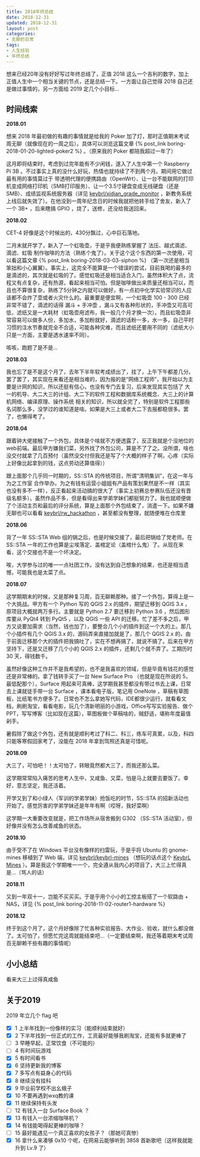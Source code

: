 ```yaml
---
title: 2018年终总结
date: 2018-12-31
updated: 2018-12-31
layout: post
categories:
- 无聊的日常
tags:
- 人生经验
- 年终总结
---
```


想来已经20年没有好好写过年终总结了，正值 2018 这么一个吉利的数字，加上正值人生中一个相当关键的节点，还是总结一下。一方面让自己觉得 2018 自己还是做过事情的，另一方面给 2019 定几个小目标...

## 时间线索

**2018.01**

想来 2018 年最初做的有趣的事情就是给我的 Poker 加了灯，那时正值期末考试周无聊（就像现在的一周之后）。具体可以浏览这篇文章 {% post_link boring-2018-01-20-lighted-poker2 %} 。（原来我的 Poker 都陪我超过一年了）

这月即将结束时，考虑到过完年能有不少闲钱，遂入了人生中第一个 Raspberry Pi 3B 。不过事实上真的没什么好玩，热情也就持续了不到两个月。期间用它做过最有用的事情莫过于 带透明代理的便携路由（OpenWrt）、让一台不能联网的打印机变成网络打印机（SMB打印服务）、让一个3.5寸硬盘变成无线硬盘（还是SMB）、成绩监视系统服务器（详见 [keybrl/xidian_grade_monitor](https://github.com/keybrl/xidian_grade_monitor) ，新教务系统上线后就失效了）。在他没到一周年纪念日的时候我就把他转手给了舍友，新入了一个 3B+ ，后来瞎搞 GPIO ，烧了，送修，还没给我送回来。

**2018.02**

CET-4 好像是这个时候出的，430分飘过，心中巨石落地。

二月末就开学了，新入了一个虹吸壶，于是乎我便熟练掌握了 法压、越式滴滤、滴滤、虹吸 制作咖啡的方法（熟练个鬼了）。关于这个这个东西的第一次使用，可以看这篇文章 {% post_link boring-2018-03-03-siphon %} （第一次还是相当笨拙和小心翼翼）。事实上，这完全不能算是一个错误的尝试，目前我喝的最多的是滴滤的，其次就是虹吸的了。感觉虹吸还是相当适合入门，虽然体积大了点，流程又有点复杂，还有热源，看起来相当可怕。但是咖啡做出来质量还相当可以，而且也不算很复杂，熟练了5分钟之内就可以做好，有一点初中化学实验常识的人应该都不会炸了壶或者火灾什么的。最重要是便宜啊，一个虹吸壶 100 - 300 已经非常不错了，滴滤的话得 漏斗 + 手冲壶 ，漏斗又有各种形状的，手冲壶又可高可低，滤纸又是一大耗材（虹吸壶用滤布，我一般几个月才换一次）。而且虹吸壶非常容易可以做多人份，多加水，多加粉就好，滴滤的话粉一多，水一多，自己平时习惯的注水节奏就完全不合适，可能各种灾难，而且滤纸还要用不同的（滤纸大小只是一方面，主要是透水速率不同）。

咳咳，跑题了是不是...

**2018.03**

我也忘了是不是这个月了，去年下半年软考成绩出了，挂了，上午下午都差几分。罢了罢了，其实现在来看还是相当难的，因为报的是“网络工程师”，我开始以为主要是计网的知识，所以还挺有信心，也没有专门去复习，后来发现其实包括了 大一的机导、大二大三的计组、大二下的软件工程和数据库系统概念、大三上的计算机网络、编译原理、操作系统 相关的知识，所以就全完了，特别是软件工程那些名词那么多，没学过的谁知道是啥。如果是大三上或者大二下去报都稳很多。罢了，也懒得考了。

**2018.04**

跟着钟大佬接触了一个外包，具体是个啥就不方便透露了，反正我就是个没地位的 web前端。最后甲方嫌我们菜，另外找了外包公司，算是不了了之。没所谓，啥也没交付就拿了几百预付（虽然没交付但我还是写了个大概的样子了啊，心疼（实际上好像比起拿到的钱，这点劳动还算值得））

跟上面那个几乎同一时期的，SS::STA 的传统项目，所谓“清明集训”，在这一年与 为之工作室 合作举办。为之有钱有运营小姐姐有产品有策划果然是不一样（其实也没有多不一样），反正看起来活动搞的很大了（事实上初赛总参赛队伍还没有晋级名额多）。虽然作品不多，但是看得出来学弟学妹们都挺努力了。我也就顺便做了个活动主页和最后的评分系统，算是上面那个外包结束了，消遣一下。如果不嫌无聊也可以看看 [keybrl/rw_hackathon](https://github.com/keybrl/rw_hackathon) ，甚至都没有整理，就随便堆在仓库里

**2018.06**

背了一年 SS::STA Web 组的锅之后，也是时候交接了，最后把锅给了党老师。在 SS::STA 一年的工作也算是尘埃落定、盖棺定论（盖棺什么鬼）了。从现在来看，这个交接也不是一个坏决定。

唉，大学参与过的唯一一点社团工作。没有达到自己想象的结果，也还是相当遗憾，可能我也是太菜了点。

**2018.07**

这学期期末的时候，又是那种复习周，百无聊赖那种。接了一个外包，算得上是一个大挑战。甲方有一个 Python 写的 QGIS 2.x 的插件，期望迁移到 QGIS 3.x ，原项目大概就两万多行。主要就是 Python 2.7 要迁移到 Python 3.6 ，然后图形库要从 PyQt4 转到 PyQt5 ，以及 QGIS 一些 API 的迁移。忙了差不多之后，甲方又说要加需求（当然，钱也加了），要整合几个小的插件到这一个大的上。那几个小插件有几个 QGIS 3.x 的，源码弄来直接加就是了，那几个 QGIS 2.x 的，由于前面迁移那个大的插件把我搞吐了，实在不想再搞了，就说不搞了。后来在甲方坚持下，还是又迁移了几个小的 QGIS 2.x 的插件，还剩几个就不弄了。工期历时 30 天，得钱数千。

虽然好像这种工作并不是我希望的，也不是我喜欢的领域，但是毕竟有钱花的感觉还是非常棒的。拿了钱转手买了一台 New Surface Pro （也就是现在所说的 5，最低配那个），Surface 用起来可真棒，这学期我甚至都没有带过书去上课，日常去上课就徒手带一台 Surface ，课本看电子版，笔记用 OneNote ，草稿有草图板，比纸笔书方便多了。日常也不怎么拿她写代码，IDE都很少运行，就看看文档，刷刷淘宝，看看电影，玩几个清新明丽的小游戏，Office写写实验报告、做个PPT，写写博客（比如现在这篇），草图板做个草稿啥的，贼舒适，堪称年度最值剁手。

暑假除了做这个外包，还有就是顺利考过了科二、科三，练车可真累，以及，科四只能等寒假回家考了，没能在 2018 年拿到驾照还真是可惜呢。

**2018.09**

大三了，可怕吧！！太可怕了，转眼竟然都大三了，而我还那么菜。

这学期常常陷入痛苦的思考人生中，又咸鱼、又菜，怕是马上就要去要饭了。幸好，意志坚定，我还活着。

开学又到了和小绿人（军训的学弟学妹）抢饭吃的时节，SS::STA 的招新活动也开始了。感觉厉害的学弟学妹还是年年有啊（哎呀，我好菜啊）

这学期一大重要改变就是，把工作场所从宿舍搬到 G302 （SS::STA 活动室），但好像并没有怎么改善咸鱼的状态。

**2018.10**

由于受不了在 Windows 平台没有像样的扫雷玩，于是乎将 Ubuntu 的 gnome-mines 移植到了 Web 端，详见 [keybrl/keybrl-mines](https://github.com/keybrl/keybrl-mines) （想玩的话点这个 [KeybrL Mines](https://mines.keybrl.com/) ）。算是我这个学期唯一一个，完全遵从我内心的项目了，大三上忙得真是...（骂人的话）

**2018.11**

又到一年双十一，岂能不买买买。于是乎用个小小的工控主板搭了一个软路由 + NAS，详见 {% post_link boring-2018-11-02-router1-hardware %}

**2018.12**

终于到这个月了，这个月好像除了忙各种实验报告、大作业、验收，就什么都没做了。太可怕了，但愿忙完这周就能结束吧...（一定要结束啊，我还等着期末考试周百无聊赖干些有趣的事情呢）

## 小小总结

看来大三上过得真咸鱼

## 关于2019

2019 年立几个 flag 吧

- [x] 1 上半年找到一份像样的实习（能顺利结束就好）
- [x] 2 下半年找到一份正式的工作，工资最好能够我刷淘宝，还能有多就更棒了
- [ ] 3 早睡早起，正常饮食（不可能的）
- [ ] 4 有时间玩游戏
- [x] 5 有时间看书
- [x] 6 坚持更新我的博客
- [x] 7 多写点有益身心的代码
- [x] 8 继续没有挂科
- [x] 9 毕业前学校不出幺蛾子
- [x] 10 不要再遇到wxq教的课
- [x] 11 继续保持有头发
- [ ] 12 有钱入一台 Surface Book ？
- [x] 13 有钱入一台浓缩咖啡机？
- [x] 14 有钱能喝得起更棒的咖啡？
- [ ] 15 最好能遇见一个真正喜欢的女孩子？（那她可真惨）
- [x] 16 拿什么来凑够 0x10 个呢，在网易云能够听到 3858 首新歌吧（这样我就能升到 Lv.9 了）
